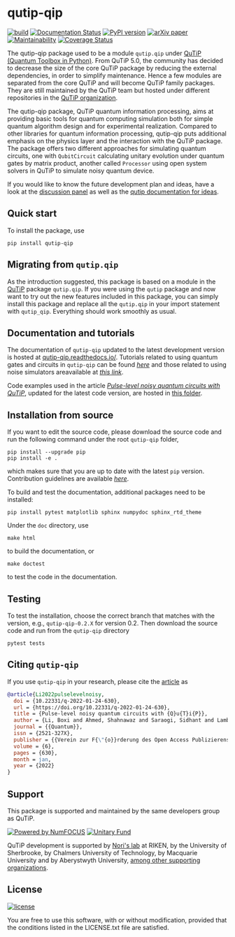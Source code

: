 # qutip-qip

[![build](https://github.com/qutip/qutip-qip/workflows/Tests/badge.svg)](https://github.com/qutip/qutip-qip/actions)
[![Documentation Status](https://readthedocs.org/projects/qutip-qip/badge/?version=stable)](https://qutip-qip.readthedocs.io/en/stable/)
[![PyPI version](https://badge.fury.io/py/qutip-qip.svg)](https://badge.fury.io/py/qutip-qip)
[![arXiv paper](https://img.shields.io/badge/arXiv-2105.09902-<COLOR>.svg)](https://arxiv.org/abs/2105.09902)
[![Maintainability](https://api.codeclimate.com/v1/badges/30293d7b8eb249f8d679/maintainability)](https://codeclimate.com/github/qutip/qutip-qip/maintainability)
[![Coverage Status](https://coveralls.io/repos/github/qutip/qutip-qip/badge.svg)](https://coveralls.io/github/qutip/qutip-qip)

The qutip-qip package used to be a module ``qutip.qip`` under [QuTiP (Quantum Toolbox in Python)](http://qutip.org/index.html).
From QuTiP 5.0, the community has decided to decrease the size of the core QuTiP package by reducing the external dependencies, in order to simplify maintenance.
Hence a few modules are separated from the core QuTiP and will become QuTiP family packages.
They are still maintained by the QuTiP team but hosted under different repositories in the [QuTiP organization](https://github.com/qutip).

The qutip-qip package, QuTiP quantum information processing, aims at providing basic tools for quantum computing simulation both for simple quantum algorithm design and for experimental realization.
Compared to other libraries for quantum information processing, qutip-qip puts additional emphasis on the physics layer and the interaction with the QuTiP package.
The package offers two different approaches for simulating quantum circuits, one with `QubitCircuit` calculating unitary evolution under quantum gates by matrix product, another called `Processor` using open system solvers in QuTiP to simulate noisy quantum device.

If you would like to know the future development plan and ideas, have a look at the [discussion panel](https://github.com/qutip/qutip-qip/discussions) as well as the [qutip documentation for ideas](https://qutip.readthedocs.io/en/stable/development/ideas.html).

Quick start
-----------
To install the package, use
```
pip install qutip-qip
```

Migrating from ``qutip.qip``
--------------------------
As the introduction suggested, this package is based on a module in the [QuTiP](http://qutip.org/docs/latest/) package `qutip.qip`.
If you were using the `qutip` package and now want to try out the new features included in this package, you can simply install this package and replace all the `qutip.qip` in your import statement with `qutip_qip`. Everything should work smoothly as usual.

Documentation and tutorials
-------------

The documentation of `qutip-qip` updated to the latest development version is hosted at [qutip-qip.readthedocs.io/](https://qutip-qip.readthedocs.io/en/stable/).
Tutorials related to using quantum gates and circuits in `qutip-qip` can be found [*here*](https://qutip.org/tutorials#quantum-information-processing) and those related to using noise simulators areavailable at [*this link*](https://qutip.org/tutorials#nisq). 

Code examples used in the article [*Pulse-level noisy quantum circuits with QuTiP*](https://quantum-journal.org/papers/q-2022-01-24-630), updated for the latest code version, are hosted in [this folder](https://github.com/qutip/qutip-qip/tree/master/doc/pulse-paper).

Installation from source
------------------------
If you want to edit the source code, please download the source code and run the following command under the root `qutip-qip` folder,
```
pip install --upgrade pip
pip install -e .
```
which makes sure that you are up to date with the latest `pip` version. Contribution guidelines are available [*here*](https://qutip-qip.readthedocs.io/en/latest/contribution-code.html). 

To build and test the documentation, additional packages need to be installed:

```
pip install pytest matplotlib sphinx numpydoc sphinx_rtd_theme
```

Under the `doc` directory, use
```
make html
```
to build the documentation, or
```
make doctest
```
to test the code in the documentation.

Testing
------------
To test the installation, choose the correct branch that matches with the version, e.g., `qutip-qip-0.2.X` for version 0.2. Then download the source code and run from the `qutip-qip` directory
```
pytest tests
```

Citing `qutip-qip`
------------
If you use `qutip-qip` in your research, please cite the [article](https://quantum-journal.org/papers/q-2022-01-24-630) as

```bibtex
@article{Li2022pulselevelnoisy,
  doi = {10.22331/q-2022-01-24-630},
  url = {https://doi.org/10.22331/q-2022-01-24-630},
  title = {Pulse-level noisy quantum circuits with {Q}u{T}i{P}},
  author = {Li, Boxi and Ahmed, Shahnawaz and Saraogi, Sidhant and Lambert, Neill and Nori, Franco and Pitchford, Alexander and Shammah, Nathan},
  journal = {{Quantum}},
  issn = {2521-327X},
  publisher = {{Verein zur F{\"{o}}rderung des Open Access Publizierens in den Quantenwissenschaften}},
  volume = {6},
  pages = {630},
  month = jan,
  year = {2022}
}
```
Support
-------
This package is supported and maintained by the same developers group as QuTiP.

[![Powered by NumFOCUS](https://img.shields.io/badge/powered%20by-NumFOCUS-orange.svg?style=flat&colorA=E1523D&colorB=007D8A)](https://numfocus.org)
[![Unitary Fund](https://img.shields.io/badge/Supported%20By-UNITARY%20FUND-brightgreen.svg?style=flat)](https://unitary.fund)


QuTiP development is supported by [Nori's lab](http://dml.riken.jp/)
at RIKEN, by the University of Sherbrooke, by Chalmers University of Technology, by Macquarie University and by Aberystwyth University,
[among other supporting organizations](http://qutip.org/#supporting-organizations).

License
-------
[![license](https://img.shields.io/badge/license-New%20BSD-blue.svg)](http://en.wikipedia.org/wiki/BSD_licenses#3-clause_license_.28.22Revised_BSD_License.22.2C_.22New_BSD_License.22.2C_or_.22Modified_BSD_License.22.29)

You are free to use this software, with or without modification, provided that the conditions listed in the LICENSE.txt file are satisfied.
